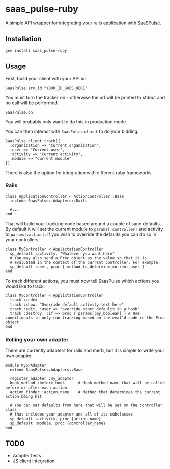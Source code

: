 saas\_pulse-ruby
================

A simple API wrapper for integrating your rails application with [SaaSPulse](http://www.saaspulse.com).

Installation
------------

`gem install saas_pulse-ruby`

Usage
-----

First, build your client with your API id:

    SaasPulse.srv_id "YOUR_ID_GOES_HERE"

You must turn the tracker on - otherwise the url will be printed to stdout and no call will be performed.

    SaasPulse.on!

You will probably only want to do this in production mode.

You can then interact with `SaasPulse.client` to do your bidding:

    SaasPulse.client.track({
      :organization => "Current organization",
      :user => "Current user",
      :activity => "Current activity",
      :module => "Current module"
    })

There is also the option for integration with different ruby frameworks.

### Rails

    class ApplicationController < ActionController::Base
      include SaasPulse::Adapters::Rails

      #...
    end

That will build your tracking code based around a couple of sane defaults. By default it will set the current module to `params[:controller]` and activity to `params[:action]`. If you wish to override the defaults you can do so in your controllers:

    class MyController < ApplictationController
      sp_default :activity, "Whatever you want here"
      # You may also send a Proc object as the value so that it is
      # evaluated in the context of the current controller. For example:
      sp_default :user, proc { method_to_determine_current_user }
    end

To track different actions, you must now tell SaasPulse which actions you would like to track:

    class MyController < ApplictationController
      track :index
      track :show, "Override default activity text here"
      track :edit, :user => "override other defaults in a hash"
      track :destroy, :if => proc { params[:my_boolean] } # Use conditionals to only run tracking based on the eval'd code in the Proc object
    end

### Rolling your own adapter

There are currently adapters for rails and merb, but it is simple to write your own adapter

    module MySPAdapter
      extend SaasPulse::Adapters::Base

      register_adapter :my_adapter
      hook_method :before_hook      # Hook method name that will be called before or after each action
      action_finder :action_name    # Method that determines the current action being hit

      # You can set defaults from here that will be set on the controller class
      # that includes your adapter and all of its subclasses
      sp_default :activity, proc {action_name}
      sp_default :module, proc {controller_name}
    end

TODO
----

* Adapter tests
* JS client integration
